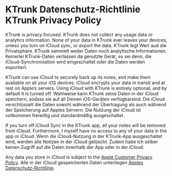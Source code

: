 <h1>
  <span class="de">KTrunk Datenschutz-Richtlinie</span>
  <span class="en">KTrunk Privacy Policy</span>
</h1>

<span class="en">KTrunk is privacy focused. KTrunk does not collect any usage data or analytics information. None of your data in KTrunk ever leaves your devices, unless you turn on iCloud sync, or export the data.</span>
<span class="de">KTrunk legt Wert aud die Privatsphäre. KTrunk sammelt weder Daten noch analytische Informationen. Keinerlei KTrunk-Daten verlassen da genutzte Gerät, es sei denn, die iCloud-Synchronisation wird eingeschaltet oder die Daten werden exportiert.</span>

<span class="en">KTrunk can use iCloud to securely back up its notes, and make them available on all your iOS devices. iCloud encrypts your data in transit and at rest on Apple’s servers. Using iCloud with KTrunk is entirely optional, and by default it is turned off.</span>
<span class="de">Wahlweise kann KTrunk seine Daten in der iCloud speichern, sodass sie auf all Deinen iOS-Geräten verfügbarsind. Die iCloud verschlüsselt die Daten sowohl während der Übertragung als auch während der Speicherung auf Apples Servern. Die Nutzung der iCloud ist vollkommen freiwillig und standardmäßig ausgeschaltet.</span>

<span class="en">If you turn off iCloud Sync in the KTrunk app, all your notes will be removed from iCloud. Furthermore, I myself have no access to any of your data in the app or iCloud.</span>
<span class="de">Wenn die iCloud-Nutzung in der KTrunk-App ausgeschaltet wird, werden alle Notizen in der iCloud gelöscht. Zudem habe ich selber keinen Zugriff auf die Daten innerhalb der App oder in der iCloud.</span>

<span class="en">Any data you store in iCloud is subject to the [Apple Customer Privacy Policy](https://www.apple.com/legal/privacy/).</span>
<span class="de">Alle in der iCloud gespeicherten Daten unterliegen [Apples Datenschutz-Richtlinie](https://www.apple.com/de/legal/privacy/).</span>
